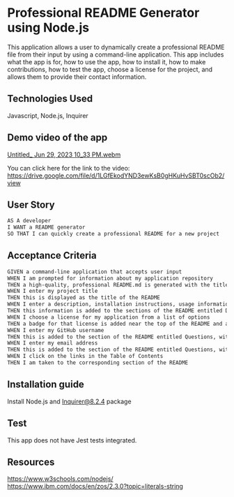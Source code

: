 # Professional README Generator using Node.js

This application allows a user to dynamically create a professional README file from their input by using a command-line application. This app includes what the app is for, how to use the app, how to install it, how to make contributions, how to test the app, choose a license for the project, and allows them to provide their contact information. 

## Technologies Used
Javascript, Node.js, Inquirer

## Demo video of the app 

[Untitled_ Jun 29, 2023 10_33 PM.webm](https://github.com/Lishakuinkel/ReadMe-Generator-using-Node.js/assets/130411719/c7c7e9d9-c18d-440f-a698-c52b21e9df97)

You can click here for the link to the video: https://drive.google.com/file/d/1LGfEkodYND3ewKsB0gHKuHvSBT0scOb2/view


## User Story

```md
AS A developer
I WANT a README generator
SO THAT I can quickly create a professional README for a new project
```

## Acceptance Criteria

```md
GIVEN a command-line application that accepts user input
WHEN I am prompted for information about my application repository
THEN a high-quality, professional README.md is generated with the title of my project and sections entitled Description, Table of Contents, Installation, Usage, License, Contributing, Tests, and Questions
WHEN I enter my project title
THEN this is displayed as the title of the README
WHEN I enter a description, installation instructions, usage information, contribution guidelines, and test instructions
THEN this information is added to the sections of the README entitled Description, Installation, Usage, Contributing, and Tests
WHEN I choose a license for my application from a list of options
THEN a badge for that license is added near the top of the README and a notice is added to the section of the README entitled License that explains which license the application is covered under
WHEN I enter my GitHub username
THEN this is added to the section of the README entitled Questions, with a link to my GitHub profile
WHEN I enter my email address
THEN this is added to the section of the README entitled Questions, with instructions on how to reach me with additional questions
WHEN I click on the links in the Table of Contents
THEN I am taken to the corresponding section of the README
```

## Installation guide

Install Node.js and Inquirer@8.2.4 package

## Test

This app does not have Jest tests integrated. 

## Resources
https://www.w3schools.com/nodejs/
https://www.ibm.com/docs/en/zos/2.3.0?topic=literals-string
